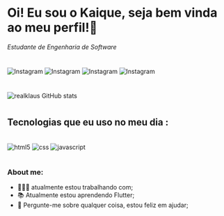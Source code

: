 # Oi! Eu sou o Kaique, seja bem vinda ao meu perfil!👋

*Estudante de Engenharia de Software*

# 

![Instagram](https://img.shields.io/badge/Instagram-E4405F?style=for-the-badge&logo=instagram&logoColor=white)
![Instagram](https://img.shields.io/badge/LinkedIn-0077B5?style=for-the-badge&logo=linkedin&logoColor=white)
![Instagram](https://img.shields.io/badge/YouTube-FF0000?style=for-the-badge&logo=youtube&logoColor=white)
![Instagram](https://img.shields.io/badge/Discord-7289DA?style=for-the-badge&logo=discord&logoColor=white)

#

![realklaus GitHub stats](https://github-readme-stats.vercel.app/api?username=realklaus&show_icons=true&theme=radical)

#

## Tecnologias que eu uso no meu dia :
<div style="dispelay: inline_block"><br/>
    <img align= "center" alt="html5" src="https://img.shields.io/badge/HTML5-E34F26?style=for-the-badge&logo=html5&logoColor=white">
    <img align= "center" alt="css" src="https://img.shields.io/badge/CSS-239120?&style=for-the-badge&logo=css3&logoColor=white">
    <img align= "center" alt="javascript" src="https://img.shields.io/badge/JavaScript-323330?style=for-the-badge&logo=javascript&logoColor=F7DF1E">
</div>

#

### About me:

- 👩🏼‍💻 atualmente estou trabalhando com;
- 📚 Atualmente estou aprendendo Flutter;
- 💬 Pergunte-me sobre qualquer coisa, estou feliz em ajudar;
